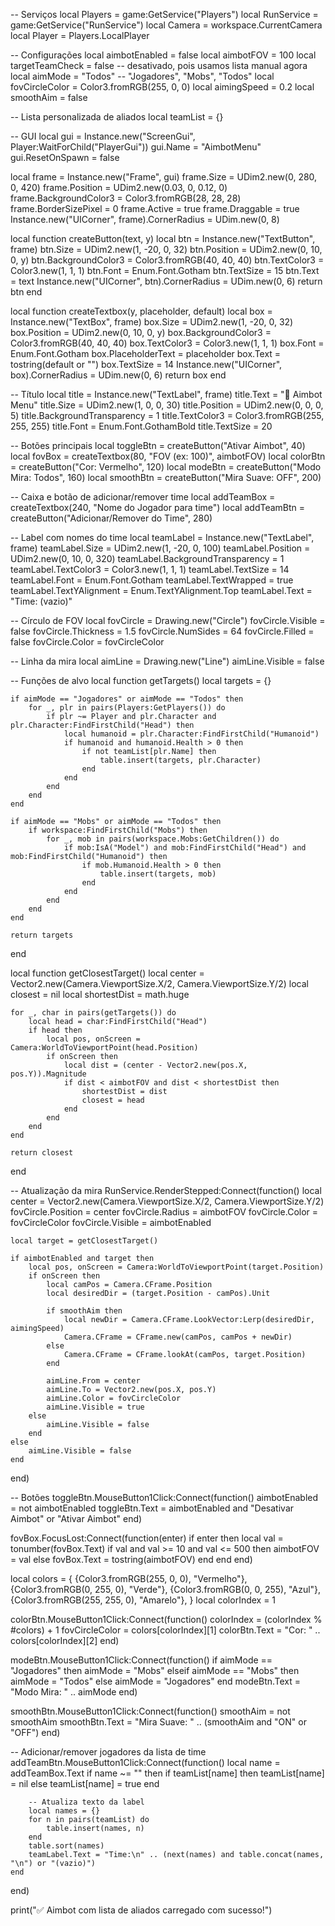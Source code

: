 -- Serviços
local Players = game:GetService("Players")
local RunService = game:GetService("RunService")
local Camera = workspace.CurrentCamera
local Player = Players.LocalPlayer

-- Configurações
local aimbotEnabled = false
local aimbotFOV = 100
local targetTeamCheck = false -- desativado, pois usamos lista manual agora
local aimMode = "Todos" -- "Jogadores", "Mobs", "Todos"
local fovCircleColor = Color3.fromRGB(255, 0, 0)
local aimingSpeed = 0.2
local smoothAim = false

-- Lista personalizada de aliados
local teamList = {}

-- GUI
local gui = Instance.new("ScreenGui", Player:WaitForChild("PlayerGui"))
gui.Name = "AimbotMenu"
gui.ResetOnSpawn = false

local frame = Instance.new("Frame", gui)
frame.Size = UDim2.new(0, 280, 0, 420)
frame.Position = UDim2.new(0.03, 0, 0.12, 0)
frame.BackgroundColor3 = Color3.fromRGB(28, 28, 28)
frame.BorderSizePixel = 0
frame.Active = true
frame.Draggable = true
Instance.new("UICorner", frame).CornerRadius = UDim.new(0, 8)

local function createButton(text, y)
    local btn = Instance.new("TextButton", frame)
    btn.Size = UDim2.new(1, -20, 0, 32)
    btn.Position = UDim2.new(0, 10, 0, y)
    btn.BackgroundColor3 = Color3.fromRGB(40, 40, 40)
    btn.TextColor3 = Color3.new(1, 1, 1)
    btn.Font = Enum.Font.Gotham
    btn.TextSize = 15
    btn.Text = text
    Instance.new("UICorner", btn).CornerRadius = UDim.new(0, 6)
    return btn
end

local function createTextbox(y, placeholder, default)
    local box = Instance.new("TextBox", frame)
    box.Size = UDim2.new(1, -20, 0, 32)
    box.Position = UDim2.new(0, 10, 0, y)
    box.BackgroundColor3 = Color3.fromRGB(40, 40, 40)
    box.TextColor3 = Color3.new(1, 1, 1)
    box.Font = Enum.Font.Gotham
    box.PlaceholderText = placeholder
    box.Text = tostring(default or "")
    box.TextSize = 14
    Instance.new("UICorner", box).CornerRadius = UDim.new(0, 6)
    return box
end

-- Título
local title = Instance.new("TextLabel", frame)
title.Text = "🎯 Aimbot Menu"
title.Size = UDim2.new(1, 0, 0, 30)
title.Position = UDim2.new(0, 0, 0, 5)
title.BackgroundTransparency = 1
title.TextColor3 = Color3.fromRGB(255, 255, 255)
title.Font = Enum.Font.GothamBold
title.TextSize = 20

-- Botões principais
local toggleBtn = createButton("Ativar Aimbot", 40)
local fovBox = createTextbox(80, "FOV (ex: 100)", aimbotFOV)
local colorBtn = createButton("Cor: Vermelho", 120)
local modeBtn = createButton("Modo Mira: Todos", 160)
local smoothBtn = createButton("Mira Suave: OFF", 200)

-- Caixa e botão de adicionar/remover time
local addTeamBox = createTextbox(240, "Nome do Jogador para time")
local addTeamBtn = createButton("Adicionar/Remover do Time", 280)

-- Label com nomes do time
local teamLabel = Instance.new("TextLabel", frame)
teamLabel.Size = UDim2.new(1, -20, 0, 100)
teamLabel.Position = UDim2.new(0, 10, 0, 320)
teamLabel.BackgroundTransparency = 1
teamLabel.TextColor3 = Color3.new(1, 1, 1)
teamLabel.TextSize = 14
teamLabel.Font = Enum.Font.Gotham
teamLabel.TextWrapped = true
teamLabel.TextYAlignment = Enum.TextYAlignment.Top
teamLabel.Text = "Time: (vazio)"

-- Círculo de FOV
local fovCircle = Drawing.new("Circle")
fovCircle.Visible = false
fovCircle.Thickness = 1.5
fovCircle.NumSides = 64
fovCircle.Filled = false
fovCircle.Color = fovCircleColor

-- Linha da mira
local aimLine = Drawing.new("Line")
aimLine.Visible = false

-- Funções de alvo
local function getTargets()
    local targets = {}

    if aimMode == "Jogadores" or aimMode == "Todos" then
        for _, plr in pairs(Players:GetPlayers()) do
            if plr ~= Player and plr.Character and plr.Character:FindFirstChild("Head") then
                local humanoid = plr.Character:FindFirstChild("Humanoid")
                if humanoid and humanoid.Health > 0 then
                    if not teamList[plr.Name] then
                        table.insert(targets, plr.Character)
                    end
                end
            end
        end
    end

    if aimMode == "Mobs" or aimMode == "Todos" then
        if workspace:FindFirstChild("Mobs") then
            for _, mob in pairs(workspace.Mobs:GetChildren()) do
                if mob:IsA("Model") and mob:FindFirstChild("Head") and mob:FindFirstChild("Humanoid") then
                    if mob.Humanoid.Health > 0 then
                        table.insert(targets, mob)
                    end
                end
            end
        end
    end

    return targets
end

local function getClosestTarget()
    local center = Vector2.new(Camera.ViewportSize.X/2, Camera.ViewportSize.Y/2)
    local closest = nil
    local shortestDist = math.huge

    for _, char in pairs(getTargets()) do
        local head = char:FindFirstChild("Head")
        if head then
            local pos, onScreen = Camera:WorldToViewportPoint(head.Position)
            if onScreen then
                local dist = (center - Vector2.new(pos.X, pos.Y)).Magnitude
                if dist < aimbotFOV and dist < shortestDist then
                    shortestDist = dist
                    closest = head
                end
            end
        end
    end

    return closest
end

-- Atualização da mira
RunService.RenderStepped:Connect(function()
    local center = Vector2.new(Camera.ViewportSize.X/2, Camera.ViewportSize.Y/2)
    fovCircle.Position = center
    fovCircle.Radius = aimbotFOV
    fovCircle.Color = fovCircleColor
    fovCircle.Visible = aimbotEnabled

    local target = getClosestTarget()

    if aimbotEnabled and target then
        local pos, onScreen = Camera:WorldToViewportPoint(target.Position)
        if onScreen then
            local camPos = Camera.CFrame.Position
            local desiredDir = (target.Position - camPos).Unit

            if smoothAim then
                local newDir = Camera.CFrame.LookVector:Lerp(desiredDir, aimingSpeed)
                Camera.CFrame = CFrame.new(camPos, camPos + newDir)
            else
                Camera.CFrame = CFrame.lookAt(camPos, target.Position)
            end

            aimLine.From = center
            aimLine.To = Vector2.new(pos.X, pos.Y)
            aimLine.Color = fovCircleColor
            aimLine.Visible = true
        else
            aimLine.Visible = false
        end
    else
        aimLine.Visible = false
    end
end)

-- Botões
toggleBtn.MouseButton1Click:Connect(function()
    aimbotEnabled = not aimbotEnabled
    toggleBtn.Text = aimbotEnabled and "Desativar Aimbot" or "Ativar Aimbot"
end)

fovBox.FocusLost:Connect(function(enter)
    if enter then
        local val = tonumber(fovBox.Text)
        if val and val >= 10 and val <= 500 then
            aimbotFOV = val
        else
            fovBox.Text = tostring(aimbotFOV)
        end
    end
end)

local colors = {
    {Color3.fromRGB(255, 0, 0), "Vermelho"},
    {Color3.fromRGB(0, 255, 0), "Verde"},
    {Color3.fromRGB(0, 0, 255), "Azul"},
    {Color3.fromRGB(255, 255, 0), "Amarelo"},
}
local colorIndex = 1

colorBtn.MouseButton1Click:Connect(function()
    colorIndex = (colorIndex % #colors) + 1
    fovCircleColor = colors[colorIndex][1]
    colorBtn.Text = "Cor: " .. colors[colorIndex][2]
end)

modeBtn.MouseButton1Click:Connect(function()
    if aimMode == "Jogadores" then
        aimMode = "Mobs"
    elseif aimMode == "Mobs" then
        aimMode = "Todos"
    else
        aimMode = "Jogadores"
    end
    modeBtn.Text = "Modo Mira: " .. aimMode
end)

smoothBtn.MouseButton1Click:Connect(function()
    smoothAim = not smoothAim
    smoothBtn.Text = "Mira Suave: " .. (smoothAim and "ON" or "OFF")
end)

-- Adicionar/remover jogadores da lista de time
addTeamBtn.MouseButton1Click:Connect(function()
    local name = addTeamBox.Text
    if name ~= "" then
        if teamList[name] then
            teamList[name] = nil
        else
            teamList[name] = true
        end

        -- Atualiza texto da label
        local names = {}
        for n in pairs(teamList) do
            table.insert(names, n)
        end
        table.sort(names)
        teamLabel.Text = "Time:\n" .. (next(names) and table.concat(names, "\n") or "(vazio)")
    end
end)

print("✅ Aimbot com lista de aliados carregado com sucesso!")
